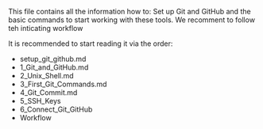 This file contains all the information how to:
 Set up Git and GitHub and the basic commands to start working with these tools. We recomment to follow teh inticating workflow


It is recommended to start reading it via the order:
- setup_git_github.md
- 1_Git_and_GitHub.md
- 2_Unix_Shell.md
- 3_First_Git_Commands.md
- 4_Git_Commit.md
- 5_SSH_Keys
- 6_Connect_Git_GitHub
- Workflow


